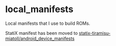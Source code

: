 # local_manifests
Local manifests that I use to build ROMs.

StatiX manifest has been moved to [statix-tiramisu-miatoll/android_device_manifests](https://github.com/statix-tiramisu-miatoll/android_device_manifests/blob/tm-qpr1/curtana.xml)
